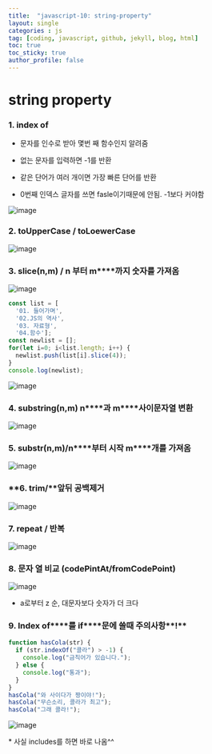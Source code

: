 ```yaml
---
title:  "javascript-10: string-property"
layout: single
categories : js
tag: [coding, javascript, github, jekyll, blog, html]
toc: true
toc_sticky: true
author_profile: false
---
```


# string property


### 1. index of

- 문자를 인수로 받아 몇번 째 함수인지 알려줌

- 없는 문자를 입력하면 -1를 반환

- 같은 단어가 여러 개이면 가장 빠른 단어를 반환

- 0번째 인덱스 글자를 쓰면 fasle이기때문에 안됨. -1보다 커야함

![image](https://user-images.githubusercontent.com/111720411/197398584-b02bdf0a-9696-44ab-9a23-cef9929f62f1.png)

### 2. to**UpperCase / toLoewerCase** 

![image](https://user-images.githubusercontent.com/111720411/197398590-3f22eebf-441e-4b12-93d4-85b4a615c352.png)

###  **3. slice(n,m) / n** **부터** **m****까지** **숫자를** **가져옴**

![image](https://user-images.githubusercontent.com/111720411/197398596-c1abc6fd-7c3f-4975-9aa4-fb427a5340e5.png)

```js
const list = [
  '01. 들어가며',
  '02.JS의 역사',
  '03. 자료형',
  '04.함수'];
const newlist = [];
for(let i=0; i<list.length; i++) {
  newlist.push(list[i].slice(4));
}
console.log(newlist);
```

![image](https://user-images.githubusercontent.com/111720411/197398687-efcbc313-3dbb-4cdb-8f4d-49ff80caa81f.png)

### **4. substring(n,m) n****과** **m****사이문자열** **변환**

![image](https://user-images.githubusercontent.com/111720411/197398605-57f540b1-cc0d-457e-bf9b-9b8878ef77ea.png)

### **5. substr(n,m)/n****부터** **시작** **m****개를** **가져옴**

![image](https://user-images.githubusercontent.com/111720411/197398613-149186c6-f5bf-4216-a633-03dddc7548e2.png)

### **6. trim/****앞뒤** **공백제거**

![image](https://user-images.githubusercontent.com/111720411/197398623-2cd5b9a5-7527-46be-9933-0132a75e4be7.png)

### **7. repeat /** **반복**

![image](https://user-images.githubusercontent.com/111720411/197398629-f47b0032-a41f-4a76-a603-82c3801437e0.png)

### **8.** **문자** **열** **비교** **(codePintAt/fromCodePoint)**

![image](https://user-images.githubusercontent.com/111720411/197398637-67061b11-0109-46e8-adae-97f110c25f7f.png)

- a로부터 z 순, 대문자보다 숫자가 더 크다

### **9. Index of****를** **if****문에** **쓸때** **주의사항****!**

```js	
function hasCola(str) {
  if (str.indexOf("콜라") > -1) {
    console.log("금칙어가 있습니다.");
  } else {
    console.log("통과");
  }
}
hasCola("와 사이다가 짱이야!");
hasCola("무슨소리, 콜라가 최고");
hasCola("그래 콜라!");
```

![image](https://user-images.githubusercontent.com/111720411/197398664-a70af449-169e-4132-882e-a251f787e7c6.png)

\* 사실 includes를 하면 바로 나옴^^

